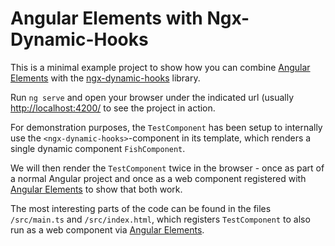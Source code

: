 # Angular Elements with Ngx-Dynamic-Hooks

This is a minimal example project to show how you can combine [Angular Elements](https://angular.io/guide/elements) with the [ngx-dynamic-hooks](https://github.com/MTobisch/ngx-dynamic-hooks) library.

Run `ng serve` and open your browser under the indicated url (usually [http://localhost:4200/](http://localhost:4200/) to see the project in action.

For demonstration purposes, the `TestComponent` has been setup to internally use the `<ngx-dynamic-hooks>`-component in its template, which renders a single dynamic component `FishComponent`. 

We will then render the `TestComponent` twice in the browser - once as part of a normal Angular project and once as a web component registered with [Angular Elements](https://angular.io/guide/elements) to show that both work.

The most interesting parts of the code can be found in the files `/src/main.ts` and `/src/index.html`, which registers `TestComponent` to also run as a web component via [Angular Elements](https://angular.io/guide/elements).